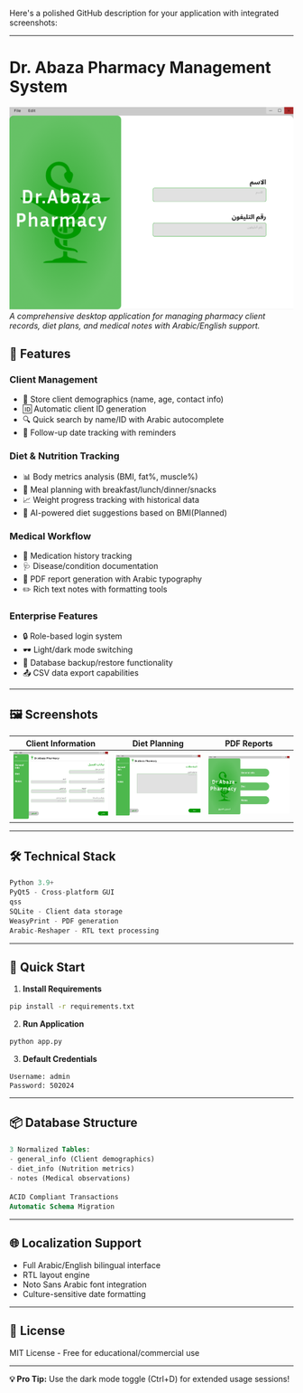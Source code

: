 Here's a polished GitHub description for your application with integrated screenshots:

---

# Dr. Abaza Pharmacy Management System

![App Interface](Desktop-4.png)
*A comprehensive desktop application for managing pharmacy client records, diet plans, and medical notes with Arabic/English support.*

## 🌟 Features

### **Client Management**
- 📝 Store client demographics (name, age, contact info)
- 🆔 Automatic client ID generation
- 🔍 Quick search by name/ID with Arabic autocomplete
- 📅 Follow-up date tracking with reminders

### **Diet & Nutrition Tracking**
- 📊 Body metrics analysis (BMI, fat%, muscle%)
- 🥗 Meal planning with breakfast/lunch/dinner/snacks
- 📈 Weight progress tracking with historical data
- 🧠 AI-powered diet suggestions based on BMI(Planned)

### **Medical Workflow**
- 💊 Medication history tracking
- 🩺 Disease/condition documentation
- 📑 PDF report generation with Arabic typography
- ✏️ Rich text notes with formatting tools

### **Enterprise Features**
- 🔒 Role-based login system
- 🕶️ Light/dark mode switching
- 💾 Database backup/restore functionality
- 📤 CSV data export capabilities

---

## 🖼️ Screenshots

| Client Information | Diet Planning | PDF Reports |
|--------------------|---------------|-------------|
| ![General Info](Desktop-1.png) | ![Diet Interface](Desktop-5.png) | ![PDF Report](Desktop-6.png) |

---

## 🛠️ Technical Stack

```python
Python 3.9+
PyQt5 - Cross-platform GUI
qss
SQLite - Client data storage
WeasyPrint - PDF generation
Arabic-Reshaper - RTL text processing
```

---

## 🚀 Quick Start

1. **Install Requirements**
```bash
pip install -r requirements.txt
```

2. **Run Application**
```bash
python app.py
```

3. **Default Credentials**
```
Username: admin
Password: 502024
```

---

## 📦 Database Structure
```sql
3 Normalized Tables:
- general_info (Client demographics)
- diet_info (Nutrition metrics)
- notes (Medical observations)

ACID Compliant Transactions
Automatic Schema Migration
```

---

## 🌐 Localization Support
- Full Arabic/English bilingual interface
- RTL layout engine
- Noto Sans Arabic font integration
- Culture-sensitive date formatting

---

## 📄 License
MIT License - Free for educational/commercial use

---

**💡 Pro Tip:** Use the dark mode toggle (Ctrl+D) for extended usage sessions!
